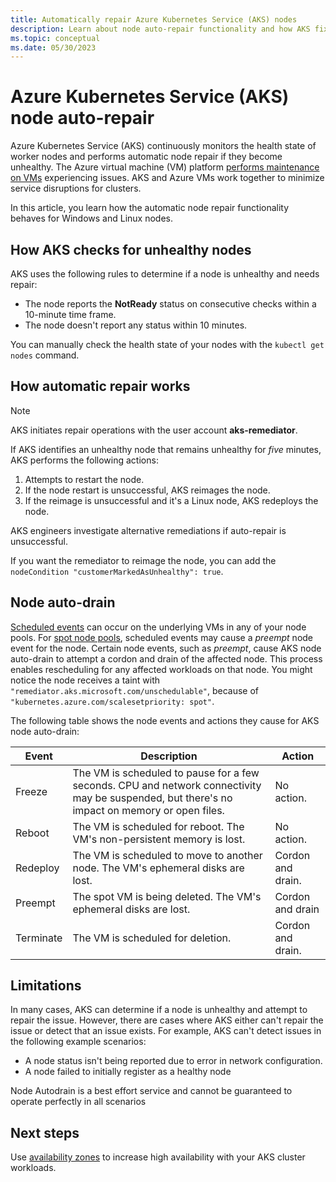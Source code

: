 ```yaml
---
title: Automatically repair Azure Kubernetes Service (AKS) nodes 
description: Learn about node auto-repair functionality and how AKS fixes broken worker nodes.
ms.topic: conceptual
ms.date: 05/30/2023
---
```


# Azure Kubernetes Service (AKS) node auto-repair

Azure Kubernetes Service (AKS) continuously monitors the health state of worker nodes and performs automatic node repair if they become unhealthy. The Azure virtual machine (VM) platform [performs maintenance on VMs][vm-updates] experiencing issues. AKS and Azure VMs work together to minimize service disruptions for clusters.

In this article, you learn how the automatic node repair functionality behaves for Windows and Linux nodes.

## How AKS checks for unhealthy nodes

AKS uses the following rules to determine if a node is unhealthy and needs repair:

* The node reports the **NotReady** status on consecutive checks within a 10-minute time frame.
* The node doesn't report any status within 10 minutes.

You can manually check the health state of your nodes with the `kubectl get nodes` command.

## How automatic repair works

> [!NOTE]
> AKS initiates repair operations with the user account **aks-remediator**.

If AKS identifies an unhealthy node that remains unhealthy for *five* minutes, AKS performs the following actions:

1. Attempts to restart the node.
2. If the node restart is unsuccessful, AKS reimages the node.
3. If the reimage is unsuccessful and it's a Linux node, AKS redeploys the node.

AKS engineers investigate alternative remediations if auto-repair is unsuccessful.

If you want the remediator to reimage the node, you can add the `nodeCondition "customerMarkedAsUnhealthy": true`.

## Node auto-drain

[Scheduled events][scheduled-events] can occur on the underlying VMs in any of your node pools. For [spot node pools][spot-node-pools], scheduled events may cause a *preempt* node event for the node. Certain node events, such as  *preempt*, cause AKS node auto-drain to attempt a cordon and drain of the affected node. This process enables rescheduling for any affected workloads on that node. You might notice the node receives a taint with `"remediator.aks.microsoft.com/unschedulable"`, because of `"kubernetes.azure.com/scalesetpriority: spot"`.

The following table shows the node events and actions they cause for AKS node auto-drain:

| Event | Description |   Action   |
| --- | --- | --- |
| Freeze | The VM is scheduled to pause for a few seconds. CPU and network connectivity may be suspended, but there's no impact on memory or open files.  | No action. |
| Reboot | The VM is scheduled for reboot. The VM's non-persistent memory is lost. | No action. |
| Redeploy | The VM is scheduled to move to another node. The VM's ephemeral disks are lost. | Cordon and drain. |
| Preempt | The spot VM is being deleted. The VM's ephemeral disks are lost. | Cordon and drain |
| Terminate | The VM is scheduled for deletion.| Cordon and drain. |

## Limitations

In many cases, AKS can determine if a node is unhealthy and attempt to repair the issue. However, there are cases where AKS either can't repair the issue or detect that an issue exists. For example, AKS can't detect issues in the following example scenarios:

* A node status isn't being reported due to error in network configuration.
* A node failed to initially register as a healthy node

Node Autodrain is a best effort service and cannot be guaranteed to operate perfectly in all scenarios
## Next steps

Use [availability zones][availability-zones] to increase high availability with your AKS cluster workloads.

<!-- LINKS - Internal -->
[availability-zones]: ./availability-zones.md
[vm-updates]: ../virtual-machines/maintenance-and-updates.md
[scheduled-events]: ../virtual-machines/linux/scheduled-events.md
[spot-node-pools]: spot-node-pool.md
